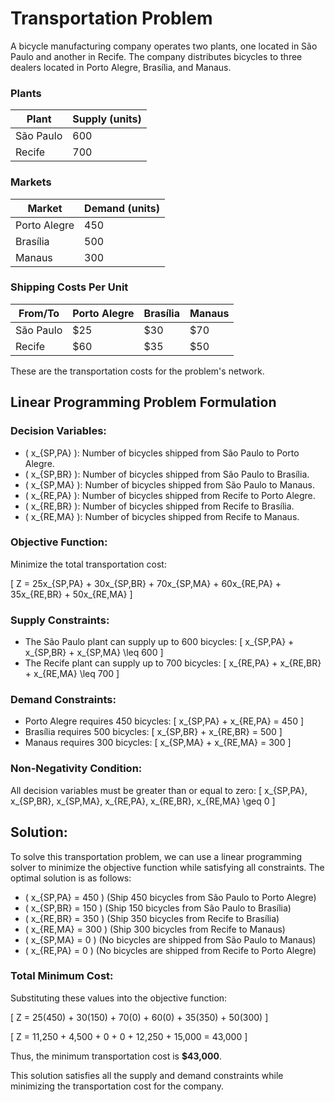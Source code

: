 # Transportation Problem

A bicycle manufacturing company operates two plants, one located in São Paulo and another in Recife. The company distributes bicycles to three dealers located in Porto Alegre, Brasília, and Manaus.

### **Plants**

| Plant     | Supply (units) |
|-----------|----------------|
| São Paulo | 600            |
| Recife    | 700            |

### **Markets**

| Market       | Demand (units) |
|--------------|----------------|
| Porto Alegre | 450            |
| Brasília     | 500            |
| Manaus       | 300            |

### **Shipping Costs Per Unit**

| From/To  | Porto Alegre | Brasília | Manaus |
|----------|--------------|----------|--------|
| São Paulo | $25          | $30      | $70    |
| Recife    | $60          | $35      | $50    |

These are the transportation costs for the problem's network.

## Linear Programming Problem Formulation

### **Decision Variables:**

- \( x_{SP,PA} \): Number of bicycles shipped from São Paulo to Porto Alegre.
- \( x_{SP,BR} \): Number of bicycles shipped from São Paulo to Brasília.
- \( x_{SP,MA} \): Number of bicycles shipped from São Paulo to Manaus.
- \( x_{RE,PA} \): Number of bicycles shipped from Recife to Porto Alegre.
- \( x_{RE,BR} \): Number of bicycles shipped from Recife to Brasília.
- \( x_{RE,MA} \): Number of bicycles shipped from Recife to Manaus.

### **Objective Function:**

Minimize the total transportation cost:

\[
Z = 25x_{SP,PA} + 30x_{SP,BR} + 70x_{SP,MA} + 60x_{RE,PA} + 35x_{RE,BR} + 50x_{RE,MA}
\]

### **Supply Constraints:**

- The São Paulo plant can supply up to 600 bicycles:
  \[
  x_{SP,PA} + x_{SP,BR} + x_{SP,MA} \leq 600
  \]
- The Recife plant can supply up to 700 bicycles:
  \[
  x_{RE,PA} + x_{RE,BR} + x_{RE,MA} \leq 700
  \]

### **Demand Constraints:**

- Porto Alegre requires 450 bicycles:
  \[
  x_{SP,PA} + x_{RE,PA} = 450
  \]
- Brasília requires 500 bicycles:
  \[
  x_{SP,BR} + x_{RE,BR} = 500
  \]
- Manaus requires 300 bicycles:
  \[
  x_{SP,MA} + x_{RE,MA} = 300
  \]

### **Non-Negativity Condition:**

All decision variables must be greater than or equal to zero:
\[
x_{SP,PA}, x_{SP,BR}, x_{SP,MA}, x_{RE,PA}, x_{RE,BR}, x_{RE,MA} \geq 0
\]

## **Solution:**

To solve this transportation problem, we can use a linear programming solver to minimize the objective function while satisfying all constraints. The optimal solution is as follows:

- \( x_{SP,PA} = 450 \) (Ship 450 bicycles from São Paulo to Porto Alegre)
- \( x_{SP,BR} = 150 \) (Ship 150 bicycles from São Paulo to Brasília)
- \( x_{RE,BR} = 350 \) (Ship 350 bicycles from Recife to Brasília)
- \( x_{RE,MA} = 300 \) (Ship 300 bicycles from Recife to Manaus)
- \( x_{SP,MA} = 0 \) (No bicycles are shipped from São Paulo to Manaus)
- \( x_{RE,PA} = 0 \) (No bicycles are shipped from Recife to Porto Alegre)

### **Total Minimum Cost:**

Substituting these values into the objective function:

\[
Z = 25(450) + 30(150) + 70(0) + 60(0) + 35(350) + 50(300)
\]

\[
Z = 11,250 + 4,500 + 0 + 0 + 12,250 + 15,000 = 43,000
\]

Thus, the minimum transportation cost is **$43,000**.

This solution satisfies all the supply and demand constraints while minimizing the transportation cost for the company.
